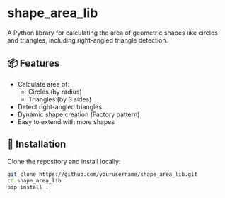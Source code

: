 # shape_area_lib

A Python library for calculating the area of geometric shapes like circles and triangles, including right-angled triangle detection.

## 📦 Features

- Calculate area of:
  - Circles (by radius)
  - Triangles (by 3 sides)
- Detect right-angled triangles
- Dynamic shape creation (Factory pattern)
- Easy to extend with more shapes

## 🔧 Installation

Clone the repository and install locally:

```bash
git clone https://github.com/yourusername/shape_area_lib.git
cd shape_area_lib
pip install .
